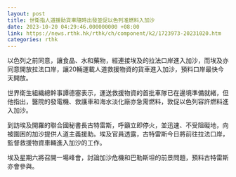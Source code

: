 ```yaml
---
layout: post
title: 世衛指人道援助貨車隨時出發並促以色列准燃料入加沙
date: 2023-10-20 04:29:46.000000000 +08:00
link: https://news.rthk.hk/rthk/ch/component/k2/1723973-20231020.htm
categories: rthk
---
```


以色列之前同意，讓食品、水和藥物，經連接埃及的拉法口岸進入加沙，而埃及亦同意開放拉法口岸，讓20輛運載人道救援物資的貨車進入加沙，預料口岸最快今天開放。

世界衛生組織總幹事譚德塞表示，運送救援物資的首批車隊已在邊境準備就緒，但他指出，醫院的發電機、救護車和海水淡化廠亦急需燃料，敦促以色列容許燃料進入加沙。

到訪埃及開羅的聯合國秘書長古特雷斯，呼籲立即停火，並迅速、不受阻礙地，向被圍困的加沙提供人道主義援助。埃及官員透露，古特雷斯今日將前往拉法口岸，監督救援物資車輛進入加沙的工作。

埃及星期六將召開一場峰會，討論加沙危機和巴勒斯坦的前景問題，預料古特雷斯亦會參與。

